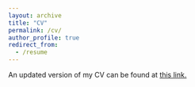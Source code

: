 ```yaml
---
layout: archive
title: "CV"
permalink: /cv/
author_profile: true
redirect_from:
  - /resume
---
```



An updated version of my CV can be found at [this link.](https://github.com/aantonelli94/CV/blob/main/CV.pdf)